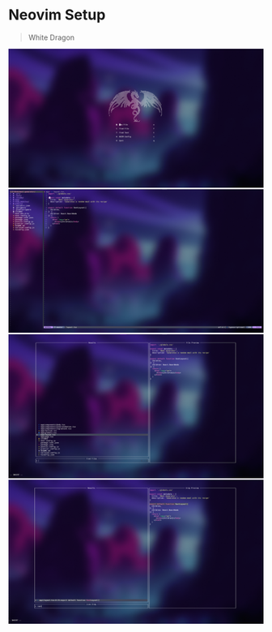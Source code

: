 # Neovim Setup

> White Dragon

![Screenshot](./Screenshot1.png)
![Screenshot](./Screenshot2.png)
![Screenshot](./Screenshot3.png)
![Screenshot](./Screenshot4.png)
